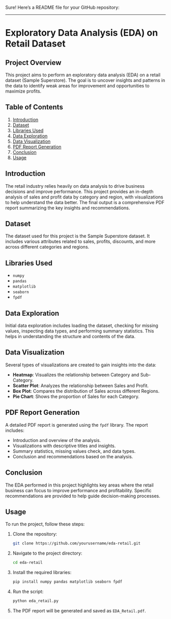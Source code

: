 Sure! Here’s a README file for your GitHub repository:

---

# Exploratory Data Analysis (EDA) on Retail Dataset

## Project Overview

This project aims to perform an exploratory data analysis (EDA) on a retail dataset (Sample Superstore). The goal is to uncover insights and patterns in the data to identify weak areas for improvement and opportunities to maximize profits.

## Table of Contents

1. [Introduction](#introduction)
2. [Dataset](#dataset)
3. [Libraries Used](#libraries-used)
4. [Data Exploration](#data-exploration)
5. [Data Visualization](#data-visualization)
6. [PDF Report Generation](#pdf-report-generation)
7. [Conclusion](#conclusion)
8. [Usage](#usage)

## Introduction

The retail industry relies heavily on data analysis to drive business decisions and improve performance. This project provides an in-depth analysis of sales and profit data by category and region, with visualizations to help understand the data better. The final output is a comprehensive PDF report summarizing the key insights and recommendations.

## Dataset

The dataset used for this project is the Sample Superstore dataset. It includes various attributes related to sales, profits, discounts, and more across different categories and regions.

## Libraries Used

- `numpy`
- `pandas`
- `matplotlib`
- `seaborn`
- `fpdf`

## Data Exploration

Initial data exploration includes loading the dataset, checking for missing values, inspecting data types, and performing summary statistics. This helps in understanding the structure and contents of the data.

## Data Visualization

Several types of visualizations are created to gain insights into the data:
- **Heatmap**: Visualizes the relationship between Category and Sub-Category.
- **Scatter Plot**: Analyzes the relationship between Sales and Profit.
- **Box Plot**: Compares the distribution of Sales across different Regions.
- **Pie Chart**: Shows the proportion of Sales for each Category.

## PDF Report Generation

A detailed PDF report is generated using the `fpdf` library. The report includes:
- Introduction and overview of the analysis.
- Visualizations with descriptive titles and insights.
- Summary statistics, missing values check, and data types.
- Conclusion and recommendations based on the analysis.

## Conclusion

The EDA performed in this project highlights key areas where the retail business can focus to improve performance and profitability. Specific recommendations are provided to help guide decision-making processes.

## Usage

To run the project, follow these steps:

1. Clone the repository:
   ```bash
   git clone https://github.com/yourusername/eda-retail.git
   ```
2. Navigate to the project directory:
   ```bash
   cd eda-retail
   ```
3. Install the required libraries:
   ```bash
   pip install numpy pandas matplotlib seaborn fpdf
   ```
4. Run the script:
   ```bash
   python eda_retail.py
   ```
5. The PDF report will be generated and saved as `EDA_Retail.pdf`.
